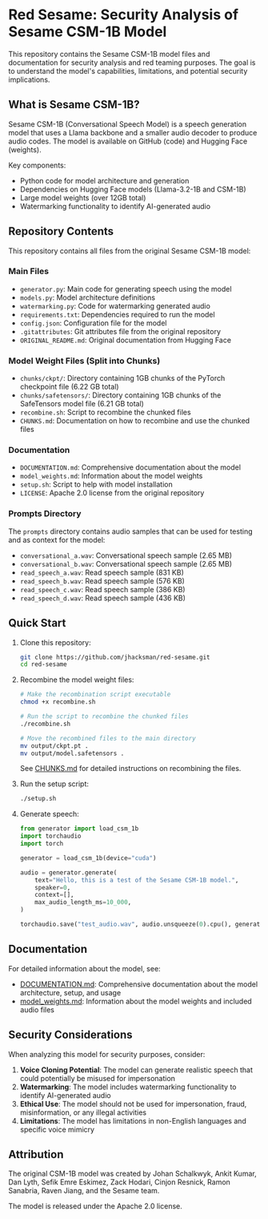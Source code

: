 # Red Sesame: Security Analysis of Sesame CSM-1B Model

This repository contains the Sesame CSM-1B model files and documentation for security analysis and red teaming purposes. The goal is to understand the model's capabilities, limitations, and potential security implications.

## What is Sesame CSM-1B?

Sesame CSM-1B (Conversational Speech Model) is a speech generation model that uses a Llama backbone and a smaller audio decoder to produce audio codes. The model is available on GitHub (code) and Hugging Face (weights).

Key components:
- Python code for model architecture and generation
- Dependencies on Hugging Face models (Llama-3.2-1B and CSM-1B)
- Large model weights (over 12GB total)
- Watermarking functionality to identify AI-generated audio

## Repository Contents

This repository contains all files from the original Sesame CSM-1B model:

### Main Files
- `generator.py`: Main code for generating speech using the model
- `models.py`: Model architecture definitions
- `watermarking.py`: Code for watermarking generated audio
- `requirements.txt`: Dependencies required to run the model
- `config.json`: Configuration file for the model
- `.gitattributes`: Git attributes file from the original repository
- `ORIGINAL_README.md`: Original documentation from Hugging Face

### Model Weight Files (Split into Chunks)
- `chunks/ckpt/`: Directory containing 1GB chunks of the PyTorch checkpoint file (6.22 GB total)
- `chunks/safetensors/`: Directory containing 1GB chunks of the SafeTensors model file (6.21 GB total)
- `recombine.sh`: Script to recombine the chunked files
- `CHUNKS.md`: Documentation on how to recombine and use the chunked files

### Documentation
- `DOCUMENTATION.md`: Comprehensive documentation about the model
- `model_weights.md`: Information about the model weights
- `setup.sh`: Script to help with model installation
- `LICENSE`: Apache 2.0 license from the original repository

### Prompts Directory
The `prompts` directory contains audio samples that can be used for testing and as context for the model:
- `conversational_a.wav`: Conversational speech sample (2.65 MB)
- `conversational_b.wav`: Conversational speech sample (2.65 MB)
- `read_speech_a.wav`: Read speech sample (831 KB)
- `read_speech_b.wav`: Read speech sample (576 KB)
- `read_speech_c.wav`: Read speech sample (386 KB)
- `read_speech_d.wav`: Read speech sample (436 KB)

## Quick Start

1. Clone this repository:
   ```bash
   git clone https://github.com/jhacksman/red-sesame.git
   cd red-sesame
   ```

2. Recombine the model weight files:
   ```bash
   # Make the recombination script executable
   chmod +x recombine.sh
   
   # Run the script to recombine the chunked files
   ./recombine.sh
   
   # Move the recombined files to the main directory
   mv output/ckpt.pt .
   mv output/model.safetensors .
   ```
   
   See [CHUNKS.md](CHUNKS.md) for detailed instructions on recombining the files.

3. Run the setup script:
   ```bash
   ./setup.sh
   ```

4. Generate speech:
   ```python
   from generator import load_csm_1b
   import torchaudio
   import torch

   generator = load_csm_1b(device="cuda")

   audio = generator.generate(
       text="Hello, this is a test of the Sesame CSM-1B model.",
       speaker=0,
       context=[],
       max_audio_length_ms=10_000,
   )

   torchaudio.save("test_audio.wav", audio.unsqueeze(0).cpu(), generator.sample_rate)
   ```

## Documentation

For detailed information about the model, see:
- [DOCUMENTATION.md](DOCUMENTATION.md): Comprehensive documentation about the model architecture, setup, and usage
- [model_weights.md](model_weights.md): Information about the model weights and included audio files

## Security Considerations

When analyzing this model for security purposes, consider:

1. **Voice Cloning Potential**: The model can generate realistic speech that could potentially be misused for impersonation
2. **Watermarking**: The model includes watermarking functionality to identify AI-generated audio
3. **Ethical Use**: The model should not be used for impersonation, fraud, misinformation, or any illegal activities
4. **Limitations**: The model has limitations in non-English languages and specific voice mimicry

## Attribution

The original CSM-1B model was created by Johan Schalkwyk, Ankit Kumar, Dan Lyth, Sefik Emre Eskimez, Zack Hodari, Cinjon Resnick, Ramon Sanabria, Raven Jiang, and the Sesame team.

The model is released under the Apache 2.0 license.
